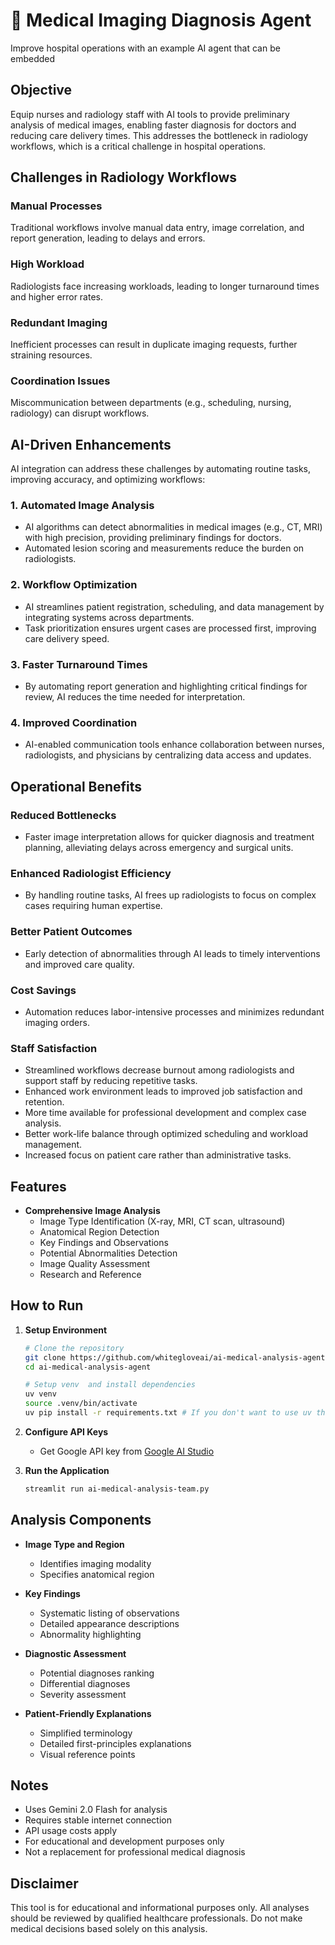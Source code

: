 # 🩻 Medical Imaging Diagnosis Agent
Improve hospital operations with an example AI agent that can be embedded

## Objective

Equip nurses and radiology staff with AI tools to provide preliminary analysis of medical images, enabling faster diagnosis for doctors and reducing care delivery times. This addresses the bottleneck in radiology workflows, which is a critical challenge in hospital operations.

## Challenges in Radiology Workflows

### Manual Processes
Traditional workflows involve manual data entry, image correlation, and report generation, leading to delays and errors.

### High Workload
Radiologists face increasing workloads, leading to longer turnaround times and higher error rates.

### Redundant Imaging
Inefficient processes can result in duplicate imaging requests, further straining resources.

### Coordination Issues
Miscommunication between departments (e.g., scheduling, nursing, radiology) can disrupt workflows.

## AI-Driven Enhancements

AI integration can address these challenges by automating routine tasks, improving accuracy, and optimizing workflows:

### 1. Automated Image Analysis

- AI algorithms can detect abnormalities in medical images (e.g., CT, MRI) with high precision, providing preliminary findings for doctors.
- Automated lesion scoring and measurements reduce the burden on radiologists.

### 2. Workflow Optimization

- AI streamlines patient registration, scheduling, and data management by integrating systems across departments.
- Task prioritization ensures urgent cases are processed first, improving care delivery speed.

### 3. Faster Turnaround Times

- By automating report generation and highlighting critical findings for review, AI reduces the time needed for interpretation.

### 4. Improved Coordination

- AI-enabled communication tools enhance collaboration between nurses, radiologists, and physicians by centralizing data access and updates.

## Operational Benefits

### Reduced Bottlenecks

- Faster image interpretation allows for quicker diagnosis and treatment planning, alleviating delays across emergency and surgical units.

### Enhanced Radiologist Efficiency

- By handling routine tasks, AI frees up radiologists to focus on complex cases requiring human expertise.

### Better Patient Outcomes

- Early detection of abnormalities through AI leads to timely interventions and improved care quality.

### Cost Savings

- Automation reduces labor-intensive processes and minimizes redundant imaging orders.

### Staff Satisfaction

- Streamlined workflows decrease burnout among radiologists and support staff by reducing repetitive tasks.
- Enhanced work environment leads to improved job satisfaction and retention.
- More time available for professional development and complex case analysis.
- Better work-life balance through optimized scheduling and workload management.
- Increased focus on patient care rather than administrative tasks.

## Features

- **Comprehensive Image Analysis**
  - Image Type Identification (X-ray, MRI, CT scan, ultrasound)
  - Anatomical Region Detection
  - Key Findings and Observations
  - Potential Abnormalities Detection
  - Image Quality Assessment
  - Research and Reference

## How to Run

1. **Setup Environment**
   ```bash
   # Clone the repository
   git clone https://github.com/whitegloveai/ai-medical-analysis-agent.git
   cd ai-medical-analysis-agent

   # Setup venv  and install dependencies
   uv venv
   source .venv/bin/activate
   uv pip install -r requirements.txt # If you don't want to use uv then do pyenv setup and pip install how you prefer
   ```

2. **Configure API Keys**
   - Get Google API key from [Google AI Studio](https://aistudio.google.com)

3. **Run the Application**
   ```bash
   streamlit run ai-medical-analysis-team.py
   ```

## Analysis Components

- **Image Type and Region**
  - Identifies imaging modality
  - Specifies anatomical region

- **Key Findings**
  - Systematic listing of observations
  - Detailed appearance descriptions
  - Abnormality highlighting

- **Diagnostic Assessment**
  - Potential diagnoses ranking
  - Differential diagnoses
  - Severity assessment

- **Patient-Friendly Explanations**
  - Simplified terminology
  - Detailed first-principles explanations
  - Visual reference points

## Notes

- Uses Gemini 2.0 Flash for analysis
- Requires stable internet connection
- API usage costs apply
- For educational and development purposes only
- Not a replacement for professional medical diagnosis

## Disclaimer

This tool is for educational and informational purposes only. All analyses should be reviewed by qualified healthcare professionals. Do not make medical decisions based solely on this analysis.
